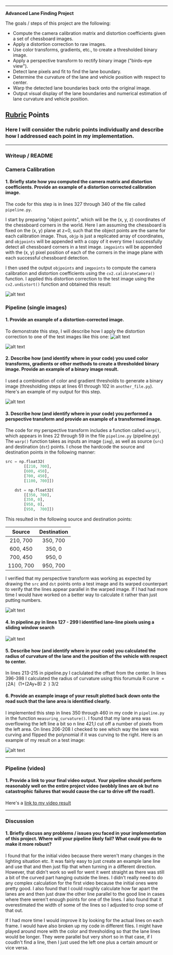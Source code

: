 
---

**Advanced Lane Finding Project**

The goals / steps of this project are the following:

* Compute the camera calibration matrix and distortion coefficients given a set of chessboard images.
* Apply a distortion correction to raw images.
* Use color transforms, gradients, etc., to create a thresholded binary image.
* Apply a perspective transform to rectify binary image ("birds-eye view").
* Detect lane pixels and fit to find the lane boundary.
* Determine the curvature of the lane and vehicle position with respect to center.
* Warp the detected lane boundaries back onto the original image.
* Output visual display of the lane boundaries and numerical estimation of lane curvature and vehicle position.

[//]: # (Image References)

[image1]: calibration2_undistorted.jpg "Undistorted"
[image2]: warped_lines.png "Warp Example"
[image3]: thresholded_binary_image.png "Thresholded Binary Image"
[image4]: result242.jpg "Lane Area Image"
[image5]: lane_line_pixels.png "Lane Line Pixels"
[image6]: undistorted1.jpg "Undistored Image"
[image7]: distorted1.jpg "Distorted Image"
[video1]: ./project_video.mp4 "Video"

## [Rubric](https://review.udacity.com/#!/rubrics/571/view) Points

### Here I will consider the rubric points individually and describe how I addressed each point in my implementation.  

---

### Writeup / README


### Camera Calibration

#### 1. Briefly state how you computed the camera matrix and distortion coefficients. Provide an example of a distortion corrected calibration image.

The code for this step is in lines 327 through 340 of the file called `pipeline.py`.  

I start by preparing "object points", which will be the (x, y, z) coordinates of the chessboard corners in the world. Here I am assuming the chessboard is fixed on the (x, y) plane at z=0, such that the object points are the same for each calibration image.  Thus, `objp` is just a replicated array of coordinates, and `objpoints` will be appended with a copy of it every time I successfully detect all chessboard corners in a test image.  `imgpoints` will be appended with the (x, y) pixel position of each of the corners in the image plane with each successful chessboard detection.  

I then used the output `objpoints` and `imgpoints` to compute the camera calibration and distortion coefficients using the `cv2.calibrateCamera()` function.  I applied this distortion correction to the test image using the `cv2.undistort()` function and obtained this result: 

![alt text][image1]

### Pipeline (single images)

#### 1. Provide an example of a distortion-corrected image.

To demonstrate this step, I will describe how I apply the distortion correction to one of the test images like this one:
![alt text][image7]

![alt text][image6]

#### 2. Describe how (and identify where in your code) you used color transforms, gradients or other methods to create a thresholded binary image.  Provide an example of a binary image result.

I used a combination of color and gradient thresholds to generate a binary image (thresholding steps at lines 61 through 102 in `another_file.py`).  Here's an example of my output for this step. 

![alt text][image3]

#### 3. Describe how (and identify where in your code) you performed a perspective transform and provide an example of a transformed image.

The code for my perspective transform includes a function called `warp()`, which appears in lines 22 through 59 in the file `pipeline.py` (pipeline.py) The `warp()` function takes as inputs an image (`img`), as well as source (`src`) and destination (`dst`) points.  I chose the hardcode the source and destination points in the following manner:

```python
src = np.float32(
		[[210, 700],
		[600, 450],
		[700, 450],
		[1100, 700]])

	dst = np.float32(
		[[350, 700],
		[350, 0], 
		[950, 0],
		[950,  700]])
```

This resulted in the following source and destination points:

| Source        | Destination   | 
|:-------------:|:-------------:| 
| 210, 700      | 350, 700       | 
| 600, 450      | 350, 0      |
| 700, 450     | 950, 0      |
| 1100, 700      | 950, 700        |

I verified that my perspective transform was working as expected by drawing the `src` and `dst` points onto a test image and its warped counterpart to verify that the lines appear parallel in the warped image. If I had had more time I would have worked on a better way to calculate it rather than just putting numbers.

![alt text][image2]

#### 4. In pipeline.py in lines 127 - 299 I identified lane-line pixels using a sliding window search

![alt text][image5]

#### 5. Describe how (and identify where in your code) you calculated the radius of curvature of the lane and the position of the vehicle with respect to center.

In lines 213-215 in pipeline.py I caclulated the offset from the center. In lines 396-398 I calculated the radius of curvature using this forumula R
​curve
​​ =
​∣2A∣
​
​(1+(2Ay+B)
​2
​​ )
​3/2
​​ 
​​

#### 6. Provide an example image of your result plotted back down onto the road such that the lane area is identified clearly.

I implemented this step in lines 350 through 460 in my code in `pipeline.py` in the function `measuring_curvature()`.  I found that my lane area was overflowing the left line a bit so n line 421,I cut off a number of pixels from the left area. On lines 206-208 I checked to see which way the lane was curving and flipped the polynomial if it was curving to the right. Here is an example of my result on a test image:

![alt text][image4]

---

### Pipeline (video)

#### 1. Provide a link to your final video output.  Your pipeline should perform reasonably well on the entire project video (wobbly lines are ok but no catastrophic failures that would cause the car to drive off the road!).

Here's a [link to my video result](https://youtu.be/DU1saL0Wt3c)

---

### Discussion

#### 1. Briefly discuss any problems / issues you faced in your implementation of this project.  Where will your pipeline likely fail?  What could you do to make it more robust?
I found that for the initial video because there weren't many changes in the lighting situation etc. It was fairly easy to just create an example lane line and use that and then just flip that when turning in a different direction. However, that didn't work so well for went it went straight as there was still a bit of the curved part hanging outside the lines. I didn't really need to do any complex calculation for the first video because the initial ones were pretty good. I also found that I could roughly calculate how far apart the lanes are and then just draw the other line parallel to the good line in cases where there weren't enough points for one of the lines. I also found that it overestimated the width of some of the lines so I adjusted to crop some of that out.

If I had more time I would improve it by looking for the actual lines on each frame. I would have also broken up my code in different files. I might have played around more with the color and thresholding so that the lane lines would be longer. They were parallel but very short so in that case, if I coudln't find a line, then I just used the left one plus a certain amount or vice versa.

